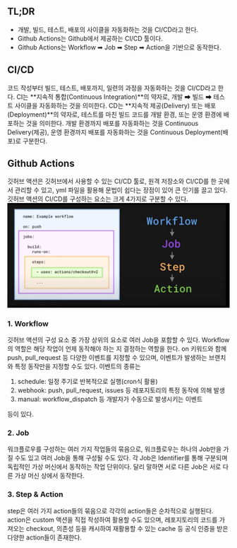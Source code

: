 ## TL;DR

- 개발, 빌드, 테스트, 배포의 사이클을 자동화하는 것을 CI/CD라고 한다.
- Github Actions는 Github에서 제공하는 CI/CD 툴이다.
- Github Actions는 Workflow ➡ Job ➡ Step ➡ Action을 기반으로 동작한다.

## CI/CD

코드 작성부터 빌드, 테스트, 배포까지, 일련의 과정을 자동화하는 것을 CI/CD라고 한다.
CI는 **지속적 통합(Continuous Integration)**의 약자로,
개발 ➡ 빌드 ➡ 테스트 사이클을 자동화하는 것을 의미한다.
CD는 **지속적 제공(Delivery) 또는 배포(Deployment)**의 약자로,
테스트를 마친 빌드 코드를 개발 환경, 또는 운영 환경에 배포하는 것을 의미한다.
개발 환경까지 배포를 자동화하는 것을 Continuous Delivery(제공),
운영 환경까지 배포를 자동화하는 것을 Continuous Deployment(배포)로 구분한다.

## Github Actions

깃허브 액션은 깃허브에서 사용할 수 있는 CI/CD 툴로,
원격 저장소와 CI/CD를 한 곳에서 관리할 수 있고,
yml 파일을 활용해 문법이 쉽다는 장점이 있어 큰 인기를 끌고 있다.
깃허브 액션의 CI/CD를 구성하는 요소는 크게 4가지로 구분할 수 있다.
![](./4com.png)

### 1. Workflow

깃허브 액션의 구성 요소 중 가장 상위의 요소로 여러 Job을 포함할 수 있다.
Workflow의 역할은 해당 작업이 언제 동작해야 하는 지 결정하는 역할을 한다.
on 키워드와 함께 push, pull_request 등 다양한 이벤트를 지정할 수 있으며,
이벤트가 발생하는 브랜치와 특정 동작만을 지정할 수도 있다.
이벤트의 종류는

1. schedule: 일정 주기로 반복적으로 실행(cron식 활용)
2. webhook: push, pull_request, issues 등 레포지토리의 특정 동작에 의해 발생
3. manual: workflow_dispatch 등 개발자가 수동으로 발생시키는 이벤트

등이 있다.

### 2. Job

워크플로우를 구성하는 여러 가지 작업들의 묶음으로,
워크플로우는 하나의 Job만을 가질 수도 있고 여러 Job을 통해 구성될 수도 있다.
각 Job은 Identifier를 통해 구분되며 독립적인 가상 머신에서 동작하는 작업 단위이다.
달리 말하면 서로 다른 Job은 서로 다른 가상 머신 상에서 동작한다.

### 3. Step & Action

step은 여러 가지 action들의 묶음으로 각각의 action들은 순차적으로 실행된다.
action은 custom 액션을 직접 작성하여 활용할 수도 있으며,
레포지토리의 코드를 가져오는 checkout, 의존성 등을 캐시하여 재활용할 수 있는 cache 등
공식 인증을 받은 다양한 action들이 존재한다.
